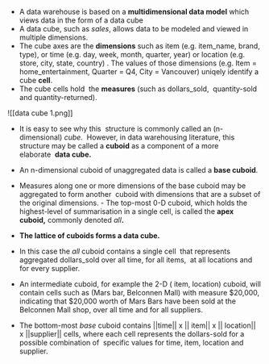 
-   A data warehouse is based on a **multidimensional data model** which views data in the form of a data cube
-   A data cube, such as _sales_, allows data to be modeled and viewed in multiple dimensions.
-   The cube axes are the **dimensions** such as item (e.g. item_name, brand, type), or time (e.g. day, week, month, quarter, year) or location (e.g. store, city, state, country) . The values of those dimensions (e.g. Item = home_entertainment, Quarter = Q4, City = Vancouver) uniqely identify a cube **cell**. 
-   The cube cells hold  the **measures** (such as dollars_sold,  quantity-sold and quantity-returned).

![[data cube 1.png]]

-   It is easy to see why this  structure is commonly called an (n-dimensional) _cube._  However, in data warehousing literature, this structure may be called a **cuboid** as a component of a more elaborate  **data cube.**     
-   An n-dimensional cuboid of unaggregated data is called a **base cuboid**.
-   Measures along one or more dimensions of the base cuboid may be aggregated to form another  cuboid with dimensions that are a subset of the original dimensions.
		-   The top-most 0-D cuboid, which holds the highest-level of summarisation in a single cell, is called the **apex cuboid,** commonly denoted _all_**.**  

-   **The lattice of cuboids forms a data cube.**
-   In this case the _all_ cuboid contains a single cell  that represents aggregated dollars_sold over all time, for all items,  at all locations and for every supplier.
-   An intermediate cuboid, for example the 2-D ( item, location) cuboid, will contain cells such as (Mars bar, Belconnen Mall) with measure $20,000, indicating that $20,000 worth of Mars Bars have been sold at the Belconnen Mall shop, over all time and for all suppliers.  
-   The bottom-most _base_ cuboid contains ||time|| x || item|| x || location|| x ||supplier|| cells, where each cell represents the dollars-sold for a possible combination of  specific values for time, item, location and supplier.

